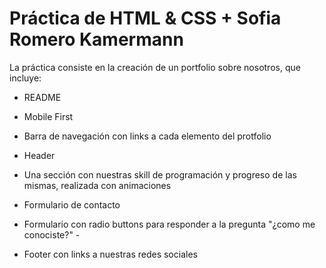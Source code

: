 # Práctica de HTML & CSS + Sofia Romero Kamermann

La práctica consiste en la creación de un portfolio sobre nosotros, que incluye:

- README

- Mobile First

- Barra de navegación con links a cada elemento del protfolio

- Header

- Una sección con nuestras skill de programación y progreso de las mismas, realizada con animaciones

- Formulario de contacto 

- Formulario con radio buttons para responder a la pregunta "¿como me conociste?" -

- Footer con links a nuestras redes sociales